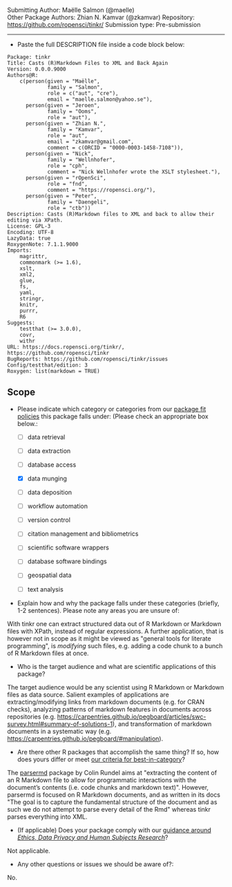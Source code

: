 Submitting Author: Maëlle Salmon (@maelle)  
Other Package Authors: Zhian N. Kamvar (@zkamvar)
Repository:  <!--repourl-->https://github.com/ropensci/tinkr/<!--end-repourl-->
Submission type: <!--submission-type-->Pre-submission<!--end-submission-type-->

---

-   Paste the full DESCRIPTION file inside a code block below:

```
Package: tinkr
Title: Casts (R)Markdown Files to XML and Back Again
Version: 0.0.0.9000
Authors@R: 
    c(person(given = "Maëlle",
             family = "Salmon",
             role = c("aut", "cre"),
             email = "maelle.salmon@yahoo.se"),
      person(given = "Jeroen",
             family = "Ooms",
             role = "aut"),
      person(given = "Zhian N.",
             family = "Kamvar",
             role = "aut",
             email = "zkamvar@gmail.com",
             comment = c(ORCID = "0000-0003-1458-7108")),
      person(given = "Nick",
             family = "Wellnhofer",
             role = "cph",
             comment = "Nick Wellnhofer wrote the XSLT stylesheet."),
      person(given = "rOpenSci",
             role = "fnd",
             comment = "https://ropensci.org/"),
      person(given = "Peter",
             family = "Daengeli",
             role = "ctb"))
Description: Casts (R)Markdown files to XML and back to allow their editing via XPath.
License: GPL-3
Encoding: UTF-8
LazyData: true
RoxygenNote: 7.1.1.9000
Imports: 
    magrittr,
    commonmark (>= 1.6),
    xslt,
    xml2,
    glue,
    fs,
    yaml,
    stringr,
    knitr,
    purrr,
    R6
Suggests: 
    testthat (>= 3.0.0),
    covr,
    withr
URL: https://docs.ropensci.org/tinkr/, https://github.com/ropensci/tinkr
BugReports: https://github.com/ropensci/tinkr/issues
Config/testthat/edition: 3
Roxygen: list(markdown = TRUE)
```


## Scope 

- Please indicate which category or categories from our [package fit policies](https://ropensci.github.io/dev_guide/policies.html#package-categories) this package falls under: (Please check an appropriate box below.:

	- [ ] data retrieval
	- [ ] data extraction
	- [ ] database access
	- [x] data munging
	- [ ] data deposition
	- [ ] workflow automation
	- [ ] version control
	- [ ] citation management and bibliometrics
	- [ ] scientific software wrappers
	- [ ] database software bindings
	- [ ] geospatial data
	- [ ] text analysis
	

- Explain how and why the package falls under these categories (briefly, 1-2 sentences).  Please note any areas you are unsure of:

With tinkr one can extract structured data out of R Markdown or Markdown files with XPath, instead of regular expressions.
A further application, that is however not in scope as it might be viewed as "general tools for literate programming", is _modifying_ such files, e.g. adding a code chunk to a bunch of R Markdown files at once.

-   Who is the target audience and what are scientific applications of this package?  

The target audience would be any scientist using R Markdown or Markdown files as data source. Salient examples of applications are extracting/modifying links from markdown documents (e.g. for CRAN checks), analyzing patterns of markdown features in documents across repositories (e.g. https://carpentries.github.io/pegboard/articles/swc-survey.html#summary-of-solutions-1), and transformation of markdown documents in a systematic way (e.g. https://carpentries.github.io/pegboard/#manipulation).

-   Are there other R packages that accomplish the same thing? If so, how does yours differ or meet [our criteria for best-in-category](https://ropensci.github.io/dev_guide/policies.html#overlap)?

The [parsermd](https://rundel.github.io/parsermd/articles/parsermd.html) package by Colin Rundel aims at "extracting the content of an R Markdown file to allow for programmatic interactions with the document’s contents (i.e. code chunks and markdown text)".
However, parsermd is focused on R Markdown documents, and as written in its docs "The goal is to capture the fundamental structure of the document and as such we do not attempt to parse every detail of the Rmd" whereas tinkr parses everything into XML.

-   (If applicable) Does your package comply with our [guidance around _Ethics, Data Privacy and Human Subjects Research_](https://devguide.ropensci.org/policies.html#ethics-data-privacy-and-human-subjects-research)?

Not applicable.

-  Any other questions or issues we should be aware of?:

No.
